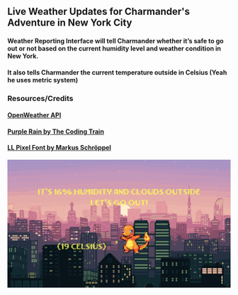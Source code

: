 ## Live Weather Updates for Charmander's Adventure in New York City


#### Weather Reporting Interface will tell Charmander whether it’s safe to go out or not based on the current humidity level and weather condition in New York.
#### It also tells Charmander the current temperature outside in Celsius (Yeah he uses metric system)


### Resources/Credits
#### [OpenWeather API](https://openweathermap.org/)
#### [Purple Rain by The Coding Train](https://thecodingtrain.com/CodingChallenges/004-purplerain.html)
#### [LL Pixel Font by Markus Schröppel](https://www.dafont.com/llpixel.font)


![Preview Image](https://github.com/maydeyn/live-weather-for-charmander/blob/master/charmander_weather.png)
